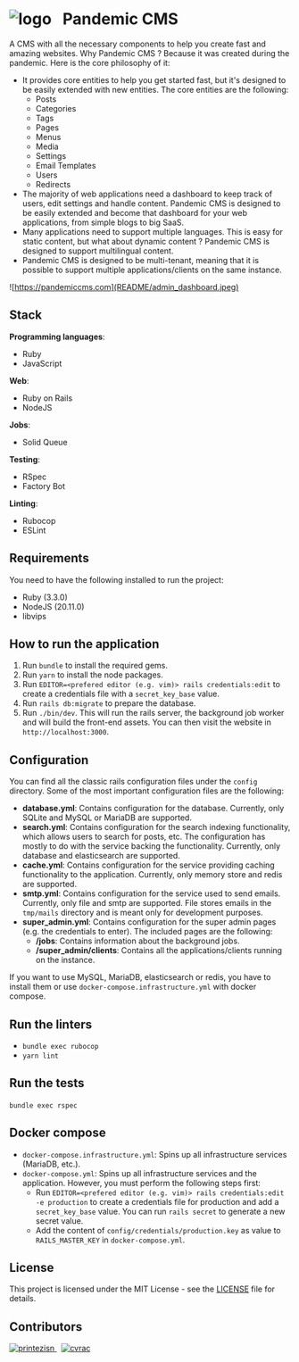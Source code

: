 <h1>
  <img src="public/logo.png" alt="logo" />
  &nbsp;
  Pandemic CMS
</h1>

A CMS with all the necessary components to help you create fast and amazing websites. Why Pandemic CMS ? Because it was created during the pandemic. Here is the core philosophy of it:
- It provides core entities to help you get started fast, but it's designed to be easily extended with new entities. The core entities are the following:
  - Posts
  - Categories
  - Tags
  - Pages
  - Menus
  - Media
  - Settings
  - Email Templates
  - Users
  - Redirects
- The majority of web applications need a dashboard to keep track of users, edit settings and handle content. Pandemic CMS is designed to be easily extended and become that dashboard for your web applications, from simple blogs to big SaaS.
- Many applications need to support multiple languages. This is easy for static content, but what about dynamic content ? Pandemic CMS is designed to support multilingual content.
- Pandemic CMS is designed to be multi-tenant, meaning that it is possible to support multiple applications/clients on the same instance.

![https://pandemiccms.com](README/admin_dashboard.jpeg)

## Stack

**Programming languages**:

- Ruby
- JavaScript

**Web**:

- Ruby on Rails
- NodeJS

**Jobs**:

- Solid Queue

**Testing**:

- RSpec
- Factory Bot

**Linting**:

- Rubocop
- ESLint

## Requirements

You need to have the following installed to run the project:

- Ruby (3.3.0)
- NodeJS (20.11.0)
- libvips

## How to run the application

1. Run `bundle` to install the required gems.
1. Run `yarn` to install the node packages.
1. Run `EDITOR=<prefered editor (e.g. vim)> rails credentials:edit` to create a credentials file with a `secret_key_base` value.
1. Run `rails db:migrate` to prepare the database.
1. Run `./bin/dev`. This will run the rails server, the background job worker and will build the front-end assets. You can then visit the website in `http://localhost:3000`.

## Configuration

You can find all the classic rails configuration files under the `config` directory. Some of the most important configuration files are the following:
- **database.yml**: Contains configuration for the database. Currently, only SQLite and MySQL or MariaDB are supported.
- **search.yml**: Contains configuration for the search indexing functionality, which allows users to search for posts, etc. The configuration has mostly to do with the service backing the functionality. Currently, only database and elasticsearch are supported.
- **cache.yml**: Contains configuration for the service providing caching functionality to the application. Currently, only memory store and redis are supported.
- **smtp.yml**: Contains configuration for the service used to send emails. Currently, only file and smtp are supported. File stores emails in the `tmp/mails` directory and is meant only for development purposes.
- **super_admin.yml**: Contains configuration for the super admin pages (e.g. the credentials to enter). The included pages are the following:
  - **/jobs**: Contains information about the background jobs.
  - **/super_admin/clients**: Contains all the applications/clients running on the instance.

If you want to use MySQL, MariaDB, elasticsearch or redis, you have to install them or use `docker-compose.infrastructure.yml` with docker compose.

## Run the linters

- `bundle exec rubocop`
- `yarn lint`

## Run the tests

`bundle exec rspec`

## Docker compose

- `docker-compose.infrastructure.yml`: Spins up all infrastructure services (MariaDB, etc.).
- `docker-compose.yml`: Spins up all infrastructure services and the application. However, you must perform the following steps first:
  - Run `EDITOR=<prefered editor (e.g. vim)> rails credentials:edit -e production` to create a credentials file for production and add a `secret_key_base` value. You can run `rails secret` to generate a new secret value.
  - Add the content of `config/credentials/production.key` as value to `RAILS_MASTER_KEY` in `docker-compose.yml`.

## License

This project is licensed under the MIT License - see the [LICENSE](LICENSE) file for details.

## Contributors

<a href="https://github.com/printezisn">
  <img src="https://avatars.githubusercontent.com/u/28266572?v=4" width="80" height="80" title="printezisn" alt="printezisn" />
</a>
&nbsp;
<a href="https://github.com/cvrac">
  <img src="https://avatars.githubusercontent.com/u/10595219?v=4" width="80" height="80" title="cvrac" alt="cvrac" />
</a>
